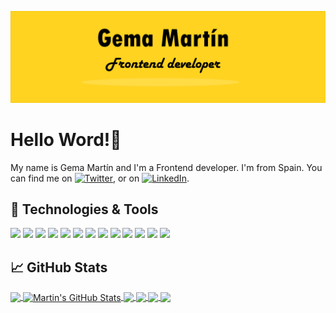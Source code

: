 
[![Header](./images//Banner2.png)](https://gemamartin.netlify.app/)

# Hello Word!👋

My name is Gema Martín and I'm a Frontend developer. I'm from Spain. You can find me on [![Twitter][1.2]][1],  or on [![LinkedIn][3.2]][3].

## 🔧 Technologies & Tools
![](https://img.shields.io/badge/OS-Windows-informational?style=flat&logo=windows&logoColor=white&color=2bbc8a)
![](https://img.shields.io/badge/Editor-VSCode-informational?style=flat&logo=intellij-idea&logoColor=white&color=2bbc8a)
![](https://img.shields.io/badge/Code-JavaScript-informational?style=flat&logo=javascript&logoColor=white&color=2bbc8a)
![](https://img.shields.io/badge/Code-Vue-informational?style=flat&logo=vue.js&logoColor=white&color=2bbc8a)
![](https://img.shields.io/badge/Code-Git-informational?style=flat&logo=git&logoColor=white&color=2bbc8a)
![](https://img.shields.io/badge/Promise-Axios-informational?style=flat&logo=promise&logoColor=white&color=2bbc8a)
![](https://img.shields.io/badge/Code-Tailwind-informational?style=flat&logo=tailwind&logoColor=white&color=2bbc8a)
![](https://img.shields.io/badge/Code-Bootstrap-informational?style=flat&logo=bootstrap&logoColor=white&color=2bbc8a)
![](https://img.shields.io/badge/Code-Bulma-informational?style=flat&logo=bulma&logoColor=white&color=2bbc8a)
![](https://img.shields.io/badge/Tools-Jest-informational?style=flat&logo=jest&logoColor=white&color=2bbc8a)
![](https://img.shields.io/badge/Tools-Testing_Library-informational?style=flat&logo=test&logoColor=white&color=2bbc8a)
![](https://img.shields.io/badge/Tools-Storybook-informational?style=storybook&logo=tools&logoColor=white&color=2bbc8a)
![](https://img.shields.io/badge/Tools-18n-informational?style=flat&logo=i18n&logoColor=white&color=2bbc8a)

## &#x1f4c8; GitHub Stats

<a href="https://github.com/geminway92">
  <img align="center" src="https://github-readme-stats.vercel.app/api/top-langs/?username=geminway92&hide=java,html,tex&title_color=ffffff&text_color=c9cacc&icon_color=2bbc8a&bg_color=1d1f21&langs_count=3" />
</a>
<a href="https://github.com/geminway92">
  <img align="center" src="https://github-readme-stats.vercel.app/api?username=geminway92&show_icons=true&line_height=27&count_private=true&title_color=ffffff&text_color=c9cacc&icon_color=2bbc8a&bg_color=1d1f21" alt="Martin's GitHub Stats" />
</a>

<a href="https://github.com/geminway92/cultura-y-ocio-malaga">
  <img align="center" src="https://github-readme-stats.vercel.app/api/pin/?username=geminway92&repo=cultura-y-ocio-malaga&title_color=ffffff&text_color=c9cacc&icon_color=2bbc8a&bg_color=1d1f21" />
</a>

<a href="https://github.com/geminway92/vue-journal-vuex ">
  <img align="center" src="https://github-readme-stats.vercel.app/api/pin/?username=geminway92&repo=vue-journal-vuex&title_color=ffffff&text_color=c9cacc&icon_color=2bbc8a&bg_color=1d1f21" />
</a>

<a href="https://github.com/geminway92/taperia-rondenia">
  <img align="center" src="https://github-readme-stats.vercel.app/api/pin/?username=geminway92&repo=taperia-rondenia&title_color=ffffff&text_color=c9cacc&icon_color=2bbc8a&bg_color=1d1f21" />
</a>
<a href="https://github.com/geminway92/anec_events">
  <img align="center" src="https://github-readme-stats.vercel.app/api/pin/?username=geminway92&repo=anec_events&title_color=ffffff&text_color=c9cacc&icon_color=2bbc8a&bg_color=1d1f21" />
</a>


<!-- links to social media icons -->

<!-- icons with padding -->

[1.1]: http://i.imgur.com/tXSoThF.png (twitter icon with padding)
[2.1]: http://i.imgur.com/0o48UoR.png (github icon with padding)

<!-- icons without padding -->

[1.2]: http://i.imgur.com/wWzX9uB.png (twitter icon without padding)
[2.2]: http://i.imgur.com/9I6NRUm.png (github icon without padding)
[3.2]: https://raw.githubusercontent.com/MartinHeinz/MartinHeinz/master/linkedin-3-16.png (LinkedIn icon without padding)


<!-- links to your social media accounts -->

[1]: https://twitter.com/gemindev
[2]: https://github.com/geminway92
[3]: https://www.linkedin.com/in/gemartín



<!-- Resources -->
<!-- Icons: https://simpleicons.org/ -->
<!-- GitHub Stats: https://github.com/anuraghazra/github-readme-stats -->
<!-- Emojis: https://emojipedia.org/emoji/ -->
<!-- HTML Emojis: https://www.fileformat.info/index.htm -->
<!-- Shields: https://shields.io/ -->
<!-- Awesome GitHub Profile README: https://github.com/abhisheknaiidu/awesome-github-profile-readme -->
